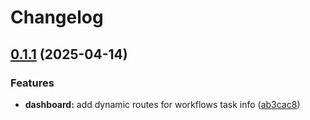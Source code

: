 # Changelog

## [0.1.1](https://github.com/DiamondLightSource/workflows/compare/relay-workflows-lib@v0.1.0...relay-workflows-lib@v0.1.1) (2025-04-14)


### Features

* **dashboard:** add dynamic routes for workflows task info ([ab3cac8](https://github.com/DiamondLightSource/workflows/commit/ab3cac86c92701ce9401cfb6e9906b4747ec586c))
